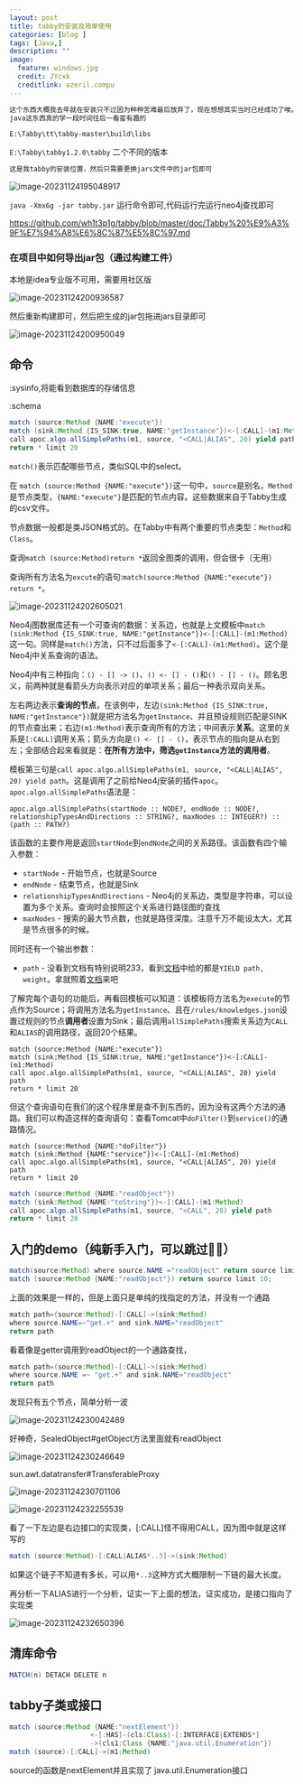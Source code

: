 ```yaml
---
layout: post
title: tabby的安装及简单使用
categories: [blog ]
tags: [Java,]
description: ""
image:
  feature: windows.jpg
  credit: JYcxk
  creditlink: azeril.compu
---
```


```java
这个东西大概我去年就在安装只不过因为种种苦难最后放弃了，现在想想其实当时已经成功了唉。
java这东西真的学一段时间往后一看蛮有趣的
```

`E:\Tabby\tt\tabby-master\build\libs`

`E:\Tabby\tabby1.2.0\tabby`  二个不同的版本

```java
这是我tabby的安装位置，然后只需要更换jars文件中的jar包即可
```

![image-20231124195048917](X:\github\cxkjy.github.io\cxkjy.github.io\img\final\image-20231124195048917.png)

`java -Xmx6g -jar tabby.jar` 运行命令即可,代码运行完运行neo4j查找即可

https://github.com/wh1t3p1g/tabby/blob/master/doc/Tabby%20%E9%A3%9F%E7%94%A8%E6%8C%87%E5%8C%97.md

### 在项目中如何导出jar包（通过构建工件）

本地是idea专业版不可用，需要用社区版

![image-20231124200936587](X:\github\cxkjy.github.io\cxkjy.github.io\img\final\image-20231124200936587.png)

然后重新构建即可，然后把生成的jar包拖进jars目录即可

![image-20231124200950049](X:\github\cxkjy.github.io\cxkjy.github.io\img\final\image-20231124200950049.png)

## 命令

:sysinfo,将能看到数据库的存储信息

:schema

```java
match (source:Method {NAME:"execute"})
match (sink:Method {IS_SINK:true, NAME:"getInstance"})<-[:CALL]-(m1:Method)
call apoc.algo.allSimplePaths(m1, source, "<CALL|ALIAS", 20) yield path 
return * limit 20
```

`match()`表示匹配哪些节点，类似SQL中的select。

在 `match (source:Method {NAME:"execute"})`这一句中，`source`是别名，`Method`是节点类型，`{NAME:"execute"}`是匹配的节点内容。这些数据来自于Tabby生成的csv文件。

节点数据一般都是类JSON格式的。在Tabby中有两个重要的节点类型：`Method`和`Class`。

查询`match (source:Method)return *`返回全图类的调用，但会很卡（无用）



查询所有方法名为`excute`的语句:`match(source:Method {NAME:"execute"}) return *`。

![image-20231124202605021](X:\github\cxkjy.github.io\cxkjy.github.io\img\final\image-20231124202605021.png)

Neo4j图数据库还有一个可查询的数据：关系边，也就是上文模板中`match (sink:Method {IS_SINK:true, NAME:"getInstance"})<-[:CALL]-(m1:Method)`这一句。同样是`match()`方法，只不过后面多了`<-[:CALL]-(m1:Method)`。这个是Neo4j中关系查询的语法。

Neo4j中有三种指向：`() - [] -> ()`、`() <- [] - ()`和`() - [] - ()`。顾名思义，前两种就是看箭头方向表示对应的单项关系；最后一种表示双向关系。

左右两边表示**查询的节点**，在该例中，左边`(sink:Method {IS_SINK:true, NAME:"getInstance"})`就是把方法名为`getInstance`、并且预设规则匹配是SINK的节点查出来；右边`(m1:Method)`表示查询所有的方法；中间表示**关系**。这里的关系是`[:CALL]`调用关系；箭头方向是`() <- [] - ()`，表示节点的指向是从右到左；全部结合起来看就是：**在所有方法中，筛选`getInstance`方法的调用者**。



模板第三句是`call apoc.algo.allSimplePaths(m1, source, "<CALL|ALIAS", 20) yield path`。这是调用了之前给Neo4j安装的插件`apoc`。`apoc.algo.allSimplePaths`语法是：

```
apoc.algo.allSimplePaths(startNode :: NODE?, endNode :: NODE?, relationshipTypesAndDirections :: STRING?, maxNodes :: INTEGER?) :: (path :: PATH?)
```

该函数的主要作用是返回`startNode`到`endNode`之间的关系路径。该函数有四个输入参数：

- `startNode` - 开始节点，也就是Source
- `endNode` - 结束节点，也就是Sink
- `relationshipTypesAndDirections` - Neo4j的关系边，类型是字符串，可以设置为多个关系。查询时会按照这个关系进行路径图的查找
- `maxNodes` - 搜索的最大节点数，也就是路径深度。注意千万不能设太大，尤其是节点很多的时候。

同时还有一个输出参数：

- `path` - 没看到文档有特别说明233，看到[文档](https://neo4j.com/labs/apoc/4.0/algorithms/path-finding-procedures/)中给的都是`YIELD path, weight`。拿就照着[文档](https://neo4j.com/labs/apoc/4.0/algorithms/path-finding-procedures/)来吧

了解完每个语句的功能后，再看回模板可以知道：该模板将方法名为`execute`的节点作为Source；将调用方法名为`getInstance`、且在`/rules/knowledges.json`设置过规则的节点**调用者**设置为Sink；最后调用`allSimplePaths`搜索关系边为`CALL`和`ALIAS`的调用路径，返回20个结果。

```
match (source:Method {NAME:"execute"})
match (sink:Method {IS_SINK:true, NAME:"getInstance"})<-[:CALL]-(m1:Method)
call apoc.algo.allSimplePaths(m1, source, "<CALL|ALIAS", 20) yield path 
return * limit 20
```

但这个查询语句在我们的这个程序里是查不到东西的，因为没有这两个方法的通路。我们可以构造这样的查询语句：查看Tomcat中`doFilter()`到`service()`的通路情况。

```
match (source:Method {NAME:"doFilter"})
match (sink:Method {NAME:"service"})<-[:CALL]-(m1:Method)
call apoc.algo.allSimplePaths(m1, source, "<CALL|ALIAS", 20) yield path 
return * limit 20
```

```java
match (source:Method {NAME:"readObject"})
match (sink:Method {NAME:"toString"})<-[:CALL]-(m1:Method)
call apoc.algo.allSimplePaths(m1, source, "<CALL", 20) yield path 
return * limit 20
```



## 	入门的demo（纯新手入门，可以跳过🤫🤫）

```java
match(source:Method) where source.NAME ="readObject" return source limit 10;
match (source:Method {NAME:"readObject"}) return source limit 10;
```

上面的效果是一样的，但是上面只是单纯的找指定的方法，并没有一个通路

```java
match path=(source:Method)-[:CALL]->(sink:Method)
where source.NAME=~"get.+" and sink.NAME="readObject"
return path
```

看着像是getter调用到readObject的一个通路查找，

```java
match path=(source:Method)-[:CALL]->(sink:Method)
where source.NAME =~ "get.+" and sink.NAME="readObject"
return path
```

发现只有五个节点，简单分析一波	

![image-20231124230042489](X:\github\cxkjy.github.io\cxkjy.github.io\img\final\image-20231124230042489.png)

好神奇，SealedObject#getObject方法里面就有readObject

![image-20231124230246649](X:\github\cxkjy.github.io\cxkjy.github.io\img\final\image-20231124230246649.png)

sun.awt.datatransfer#TransferableProxy

![image-20231124230701106](X:\github\cxkjy.github.io\cxkjy.github.io\img\final\image-20231124230701106.png)

![image-20231124232255539](X:\github\cxkjy.github.io\cxkjy.github.io\img\final\image-20231124232255539.png)

看了一下左边是右边接口的实现类，[:CALL]怪不得用CALL，因为图中就是这样写的

```java
match (source:Method)-[:CALL|ALIAS*..3]->(sink:Method)
```

如果这个链子不知道有多长，可以用`*..3`这种方式大概限制一下链的最大长度。

再分析一下ALIAS进行一个分析，证实一下上面的想法，证实成功，是接口指向了实现类

![image-20231124232650396](X:\github\cxkjy.github.io\cxkjy.github.io\img\final\image-20231124232650396.png)

## 清库命令

```java
MATCH(n) DETACH DELETE n
```

## tabby子类或接口

```java
match (source:Method {NAME:"nextElement"})
                    <-[:HAS]-(cls:Class)-[:INTERFACE|EXTENDS*]
                    ->(cls1:Class {NAME:"java.util.Enumeration"})
match (source)-[:CALL]->(m1:Method)
```

source的函数是nextElement并且实现了 java.util.Enumeration接口
